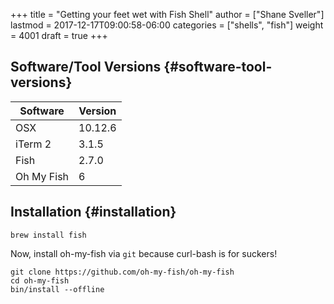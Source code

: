 +++
title = "Getting your feet wet with Fish Shell"
author = ["Shane Sveller"]
lastmod = 2017-12-17T09:00:58-06:00
categories = ["shells", "fish"]
weight = 4001
draft = true
+++

## Software/Tool Versions {#software-tool-versions}

| Software   | Version |
|------------|---------|
| OSX        | 10.12.6 |
| iTerm 2    | 3.1.5   |
| Fish       | 2.7.0   |
| Oh My Fish | 6       |


## Installation {#installation}

```shell-script
brew install fish
```

Now, install oh-my-fish via `git` because curl-bash is for suckers!

```shell-script
git clone https://github.com/oh-my-fish/oh-my-fish
cd oh-my-fish
bin/install --offline
```

